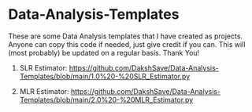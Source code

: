 # Data-Analysis-Templates
These are some Data Analysis templates that I have created as projects. Anyone can copy this code if needed, just give credit if you can. This will (most probably) be updated on a regular basis. Thank You!

1) SLR Estimator:
https://github.com/DakshSave/Data-Analysis-Templates/blob/main/1.0%20-%20SLR_Estimator.py

2) MLR Estimator:
https://github.com/DakshSave/Data-Analysis-Templates/blob/main/2.0%20-%20MLR_Estimator.py
